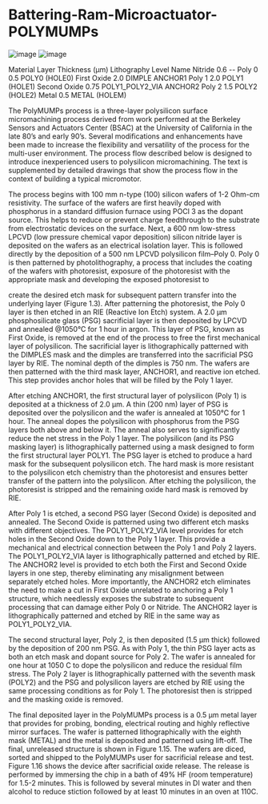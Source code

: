 # Battering-Ram-Microactuator-POLYMUMPs

![image](https://user-images.githubusercontent.com/89353805/155899040-0838bc94-416b-47ac-9f01-7479f7b60b7d.png) ![image](https://user-images.githubusercontent.com/89353805/155899066-be443a46-84e1-4278-b1e7-5ae5fa264d13.png)

Material Layer	Thickness (µm)	Lithography Level Name
Nitride	          0.6	                    --
Poly 0	           0.5	              POLY0 (HOLE0)
First Oxide	      2.0	                  DIMPLE
                                        ANCHOR1
Poly 1	           2.0	              POLY1 (HOLE1)
Second Oxide	     0.75	            POLY1_POLY2_VIA
                                        ANCHOR2
Poly 2	           1.5	              POLY2 (HOLE2)
Metal	            0.5	              METAL (HOLEM)


The PolyMUMPs process is a three-layer polysilicon surface micromachining process derived from work performed at the Berkeley Sensors and Actuators Center (BSAC) at the University of California in the late 80’s and early 90’s. Several modifications and enhancements have been made to increase the flexibility and versatility of the process for the multi-user environment. The process flow described below is designed to introduce inexperienced users to polysilicon micromachining. The text is supplemented by detailed drawings that show the process flow in the context of building a typical micromotor.

The process begins with 100 mm n-type (100) silicon wafers of 1-2 Ohm-cm resistivity. The surface of the wafers are first heavily doped with phosphorus in a standard diffusion furnace using POCl 3 as the dopant source. This helps to reduce or prevent charge feedthrough to the substrate from electrostatic devices on the surface. Next, a 600 nm low-stress LPCVD (low pressure chemical vapor deposition) silicon nitride layer is deposited on the wafers as an electrical isolation layer. This is followed directly by the deposition of a 500 nm LPCVD polysilicon film–Poly 0. Poly 0 is then patterned by photolithography, a process that includes the coating of the wafers with photoresist, exposure of the photoresist with the appropriate mask and developing the exposed photoresist to
 
create the desired etch mask for subsequent pattern transfer into the underlying layer (Figure 1.3). After patterning the photoresist, the Poly 0 layer is then etched in an RIE (Reactive Ion Etch) system. A 2.0 µm phosphosilicate glass (PSG) sacrificial layer is then deposited by LPCVD and annealed @1050°C for 1 hour in argon. This layer of PSG, known as First Oxide, is removed at the end of the process to free the first mechanical layer of polysilicon. The sacrificial layer is lithographically patterned with the DIMPLES mask and the dimples are transferred into the sacrificial PSG layer by RIE. The nominal depth of the dimples is 750 nm. The wafers are then patterned with the third mask layer, ANCHOR1, and reactive ion etched. This step provides anchor holes that will be filled by the Poly 1 layer.

After etching ANCHOR1, the first structural layer of polysilicon (Poly 1) is deposited at a thickness of 2.0 µm. A thin (200 nm) layer of PSG is deposited over the polysilicon and the wafer is annealed at 1050°C for 1 hour. The anneal dopes the polysilicon with phosphorus from the PSG layers both above and below it. The anneal also serves to significantly reduce the net stress in the Poly 1 layer. The polysilicon (and its PSG masking layer) is lithographically patterned using a mask designed to form the first structural layer POLY1. The PSG layer is etched to produce a hard mask for the subsequent polysilicon etch. The hard mask is more resistant to the polysilicon etch chemistry than the photoresist and ensures better transfer of the pattern into the polysilicon. After etching the polysilicon, the photoresist is stripped and the remaining oxide hard mask is removed by RIE.

After Poly 1 is etched, a second PSG layer (Second Oxide) is deposited and annealed. The Second Oxide is patterned using two different etch masks with different objectives. The POLY1_POLY2_VIA level provides for etch holes in the Second Oxide down to the Poly 1 layer. This provide a mechanical and electrical connection between the Poly 1 and Poly 2 layers. The POLY1_POLY2_VIA layer is lithographically patterned and etched by RIE. The ANCHOR2 level is provided to etch both the First and Second Oxide layers in one step, thereby eliminating any misalignment between separately etched holes. More importantly, the ANCHOR2 etch eliminates the need to make a cut in First Oxide unrelated to anchoring a Poly 1 structure, which needlessly exposes the substrate to subsequent processing that can damage either Poly 0 or Nitride. The ANCHOR2 layer is lithographically patterned and etched by RIE in the same way as POLY1_POLY2_VIA.

The second structural layer, Poly 2, is then deposited (1.5 µm thick) followed by the deposition of 200 nm PSG. As with Poly 1, the thin PSG layer acts as both an etch mask and dopant source for Poly 2. The wafer is annealed for one hour at 1050 C to dope the polysilicon and reduce the residual film stress. The Poly 2 layer is lithographically patterned with the seventh mask (POLY2) and the PSG and polysilicon layers are etched by RIE using the same processing conditions as for Poly 1. The photoresist then is stripped and the masking oxide is removed.

The final deposited layer in the PolyMUMPs process is a 0.5 µm metal layer that provides for probing, bonding, electrical routing and highly reflective mirror surfaces. The wafer is patterned lithographically with the eighth mask (METAL) and the metal is deposited and patterned using lift-off. The final, unreleased structure is shown in Figure 1.15. The wafers are diced, sorted and shipped to the PolyMUMPs user for sacrificial release and test. Figure 1.16 shows the device after sacrificial oxide release. The release is performed by immersing the chip in a bath of 49% HF (room temperature) for 1.5-2 minutes. This is followed by several minutes in DI water and then alcohol to reduce stiction followed by at least 10 minutes in an oven at 110C.

 
